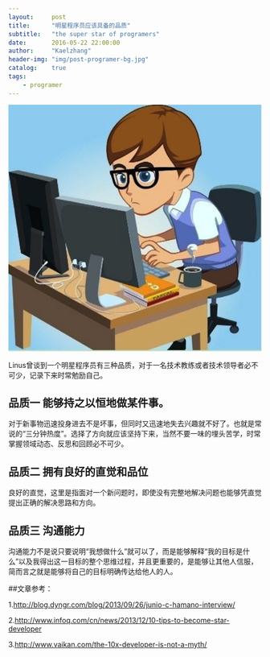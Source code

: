 ```yaml
---
layout:     post
title:      "明星程序员应该具备的品质"
subtitle:   "the super star of programers"
date:       2016-05-22 22:00:00
author:     "Kaelzhang"
header-img: "img/post-programer-bg.jpg"
catalog:    true
tags:
    - programer
---
```


![img](/img/header/programer.png)

Linus曾谈到一个明星程序员有三种品质，对于一名技术教练或者技术领导者必不可少，记录下来时常勉励自己。

## 品质一 能够持之以恒地做某件事。
对于新事物迅速投身进去不是坏事，但同时又迅速地失去兴趣就不好了。也就是常说的“三分钟热度”。选择了方向就应该坚持下来，当然不要一味的埋头苦学，时常掌握领域动态、反思和回顾必不可少。

## 品质二 拥有良好的直觉和品位
良好的直觉，这里是指面对一个新问题时，即使没有完整地解决问题也能够凭直觉提出正确的解决思路和方向。

## 品质三 沟通能力
沟通能力不是说只要说明“我想做什么”就可以了，而是能够解释“我的目标是什么”以及我得出这一目标的整个思维过程，并且更重要的，是能够让其他人信服，简而言之就是能够将自己的目标明确传达给他人的人。

##文章参考：

1.http://blog.dyngr.com/blog/2013/09/26/junio-c-hamano-interview/

2.http://www.infoq.com/cn/news/2013/12/10-tips-to-become-star-developer

3.http://www.vaikan.com/the-10x-developer-is-not-a-myth/


